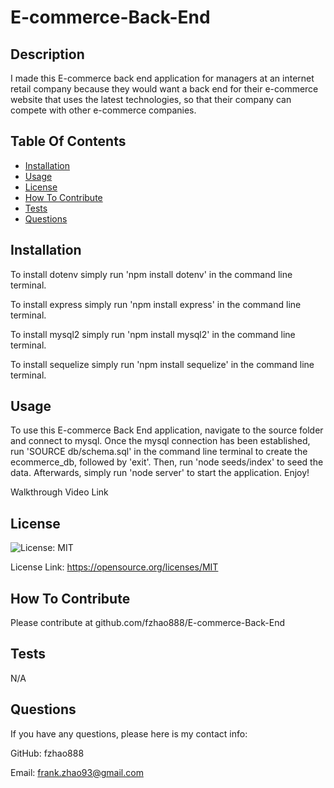 # E-commerce-Back-End 

  ## Description
   I made this E-commerce back end application for managers at an internet retail company because 
   they would want a back end for their e-commerce website that uses the latest technologies, 
   so that their company can compete with other e-commerce companies.
  
  
  ## Table Of Contents
  - [Installation](#installation)
  - [Usage](#usage)
  - [License](#license)
  - [How To Contribute](#how-to-contribute)
  - [Tests](#tests)
  - [Questions](#questions)
         
  
  ## Installation
  To install dotenv simply run 'npm install dotenv' in the command line terminal.

  To install express simply run 'npm install express' in the command line terminal.

  To install mysql2 simply run 'npm install mysql2' in the command line terminal.

  To install sequelize simply run 'npm install sequelize' in the command line terminal.


  
  ## Usage

  To use this E-commerce Back End application, navigate to the source folder and connect to mysql.
  Once the mysql connection has been established, run 'SOURCE db/schema.sql' in the command line terminal to create the ecommerce_db, followed by 'exit'.
  Then, run 'node seeds/index' to seed the data. 
  Afterwards, simply run 'node server' to start the application.  Enjoy!


  Walkthrough Video Link
  
  ## License
  ![License: MIT](https://img.shields.io/badge/License-MIT-yellow.svg)

  License Link: https://opensource.org/licenses/MIT
  
  ## How To Contribute
  Please contribute at github.com/fzhao888/E-commerce-Back-End
  
  ## Tests
  N/A
  
  ## Questions
  If you have any questions, please here is my contact info:

  GitHub: fzhao888

  Email: frank.zhao93@gmail.com
